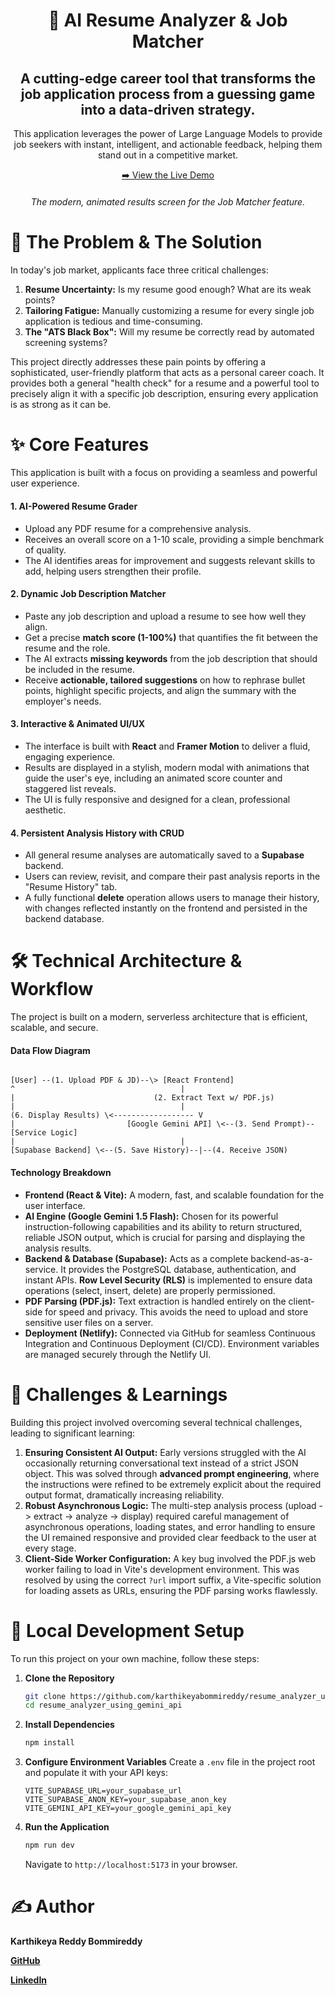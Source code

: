 <div align="center">

# 🚀 AI Resume Analyzer & Job Matcher

## A cutting-edge career tool that transforms the job application process from a guessing game into a data-driven strategy.

This application leverages the power of Large Language Models to provide job seekers with instant, intelligent, and actionable feedback, helping them stand out in a competitive market.

[➡️ View the Live Demo](https://resumeanalyzerbykarthikeya.netlify.app/)
</div>
<h6 align="center">The modern, animated results screen for the Job Matcher feature.</h6>

# 🎯 The Problem & The Solution

In today's job market, applicants face three critical challenges:
1.  **Resume Uncertainty:** Is my resume good enough? What are its weak points?
2.  **Tailoring Fatigue:** Manually customizing a resume for every single job application is tedious and time-consuming.
3.  **The "ATS Black Box":** Will my resume be correctly read by automated screening systems?

This project directly addresses these pain points by offering a sophisticated, user-friendly platform that acts as a personal career coach. It provides both a general "health check" for a resume and a powerful tool to precisely align it with a specific job description, ensuring every application is as strong as it can be.

# ✨ Core Features

This application is built with a focus on providing a seamless and powerful user experience.

#### **1. AI-Powered Resume Grader**
* Upload any PDF resume for a comprehensive analysis.
* Receives an overall score on a 1-10 scale, providing a simple benchmark of quality.
* The AI identifies areas for improvement and suggests relevant skills to add, helping users strengthen their profile.

#### **2. Dynamic Job Description Matcher**
* Paste any job description and upload a resume to see how well they align.
* Get a precise **match score (1-100%)** that quantifies the fit between the resume and the role.
* The AI extracts **missing keywords** from the job description that should be included in the resume.
* Receive **actionable, tailored suggestions** on how to rephrase bullet points, highlight specific projects, and align the summary with the employer's needs.

#### **3. Interactive & Animated UI/UX**
* The interface is built with **React** and **Framer Motion** to deliver a fluid, engaging experience.
* Results are displayed in a stylish, modern modal with animations that guide the user's eye, including an animated score counter and staggered list reveals.
* The UI is fully responsive and designed for a clean, professional aesthetic.

#### **4. Persistent Analysis History with CRUD**
* All general resume analyses are automatically saved to a **Supabase** backend.
* Users can review, revisit, and compare their past analysis reports in the "Resume History" tab.
* A fully functional **delete** operation allows users to manage their history, with changes reflected instantly on the frontend and persisted in the backend database.

# 🛠️ Technical Architecture & Workflow

The project is built on a modern, serverless architecture that is efficient, scalable, and secure.

#### **Data Flow Diagram**
```

[User] --(1. Upload PDF & JD)--\> [React Frontend]
^                                     |
|                               (2. Extract Text w/ PDF.js)
|                                     |
(6. Display Results) \<------------------ V
|                         [Google Gemini API] \<--(3. Send Prompt)-- [Service Logic]
|                                     |
[Supabase Backend] \<--(5. Save History)--|--(4. Receive JSON)

````

#### **Technology Breakdown**

* **Frontend (React & Vite):** A modern, fast, and scalable foundation for the user interface.
* **AI Engine (Google Gemini 1.5 Flash):** Chosen for its powerful instruction-following capabilities and its ability to return structured, reliable JSON output, which is crucial for parsing and displaying the analysis results.
* **Backend & Database (Supabase):** Acts as a complete backend-as-a-service. It provides the PostgreSQL database, authentication, and instant APIs. **Row Level Security (RLS)** is implemented to ensure data operations (select, insert, delete) are properly permissioned.
* **PDF Parsing (PDF.js):** Text extraction is handled entirely on the client-side for speed and privacy. This avoids the need to upload and store sensitive user files on a server.
* **Deployment (Netlify):** Connected via GitHub for seamless Continuous Integration and Continuous Deployment (CI/CD). Environment variables are managed securely through the Netlify UI.

# 🔧 Challenges & Learnings

Building this project involved overcoming several technical challenges, leading to significant learning:

1.  **Ensuring Consistent AI Output:** Early versions struggled with the AI occasionally returning conversational text instead of a strict JSON object. This was solved through **advanced prompt engineering**, where the instructions were refined to be extremely explicit about the required output format, dramatically increasing reliability.
2.  **Robust Asynchronous Logic:** The multi-step analysis process (upload -> extract -> analyze -> display) required careful management of asynchronous operations, loading states, and error handling to ensure the UI remained responsive and provided clear feedback to the user at every stage.
3.  **Client-Side Worker Configuration:** A key bug involved the PDF.js web worker failing to load in Vite's development environment. This was resolved by using the correct `?url` import suffix, a Vite-specific solution for loading assets as URLs, ensuring the PDF parsing works flawlessly.

# 🚀 Local Development Setup

To run this project on your own machine, follow these steps:

1.  **Clone the Repository**
    ```bash
    git clone https://github.com/karthikeyabommireddy/resume_analyzer_using_gemini_api.git
    cd resume_analyzer_using_gemini_api
    ```

2.  **Install Dependencies**
    ```bash
    npm install
    ```

3.  **Configure Environment Variables**
    Create a `.env` file in the project root and populate it with your API keys:
    ```
    VITE_SUPABASE_URL=your_supabase_url
    VITE_SUPABASE_ANON_KEY=your_supabase_anon_key
    VITE_GEMINI_API_KEY=your_google_gemini_api_key
    ```

4.  **Run the Application**
    ```bash
    npm run dev
    ```
    Navigate to `http://localhost:5173` in your browser.

# ✍️ Author

**Karthikeya Reddy Bommireddy**

 [**GitHub**](https://github.com/karthikeyabommireddy)
 
 [**LinkedIn**](https://www.linkedin.com/in/karthikeya-reddy-bommireddy/)
